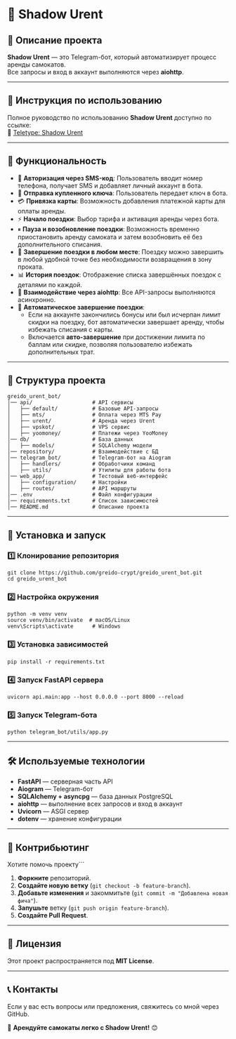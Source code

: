 # 🛴 Shadow Urent

## 📌 Описание проекта
**Shadow Urent** — это Telegram-бот, который автоматизирует процесс аренды самокатов.  
Все запросы и вход в аккаунт выполняются через **aiohttp**.

---

## 📖 Инструкция по использованию
Полное руководство по использованию **Shadow Urent** доступно по ссылке:  
🔗 [Teletype: Shadow Urent](https://teletype.in/@shadow1ch/shadow_urent)

---
## 🚀 Функциональность
- 📲 **Авторизация через SMS-код**: Пользователь вводит номер телефона, получает SMS и добавляет личный аккаунт в бота.
- 🔑 **Отправка купленного ключа**: Пользователь передает ключ в бота.
- 💳 **Привязка карты**: Возможность добавления платежной карты для оплаты аренды.
- ⚡ **Начало поездки**: Выбор тарифа и активация аренды через бота.
- ⏸ **Пауза и возобновление поездки**: Возможность временно приостановить аренду самоката и затем возобновить её без дополнительного списания.
- 🏁 **Завершение поездки в любом месте**: Поездку можно завершить в любой удобной точке без необходимости возвращения в зону проката.
- 📊 **История поездок**: Отображение списка завершённых поездок с деталями по каждой.
- 🔄 **Взаимодействие через aiohttp**: Все API-запросы выполняются асинхронно.
- 🚦 **Автоматическое завершение поездки**: 
  - Если на аккаунте закончились бонусы или был исчерпан лимит скидки на поездку, бот автоматически завершает аренду, чтобы избежать списания с карты.
  - Включается **авто-завершение** при достижении лимита по баллам или скидке, позволяя пользователю избежать дополнительных трат.

---

## 📂 Структура проекта
```
greido_urent_bot/
│── api/                   # API сервисы
│   ├── default/           # Базовые API-запросы
│   ├── mts/               # Оплата через MTS Pay
│   ├── urent/             # Аренда через Urent
│   ├── vpskot/            # VPS сервис
│   ├── yoomoney/          # Платежи через YooMoney
│── db/                    # База данных
│   ├── models/            # SQLAlchemy модели
│── repository/            # Взаимодействие с БД
│── telegram_bot/          # Telegram-бот на Aiogram
│   ├── handlers/          # Обработчики команд
│   ├── utils/             # Утилиты для работы бота
│── web_app/               # Тестовый веб-интерфейс
│   ├── configuration/     # Настройки
│   ├── routes/            # API маршруты
│── .env                   # Файл конфигурации
│── requirements.txt       # Список зависимостей
│── README.md              # Описание проекта
```

---

## 🔧 Установка и запуск

### 1️⃣ Клонирование репозитория
```
git clone https://github.com/greido-crypt/greido_urent_bot.git
cd greido_urent_bot
```

### 2️⃣ Настройка окружения
```
python -m venv venv
source venv/bin/activate  # macOS/Linux
venv\Scripts\activate      # Windows
```

### 3️⃣ Установка зависимостей
```
pip install -r requirements.txt
```

### 4️⃣ Запуск FastAPI сервера
```
uvicorn api.main:app --host 0.0.0.0 --port 8000 --reload
```

### 5️⃣ Запуск Telegram-бота
```
python telegram_bot/utils/app.py
```

---

## 🛠 Используемые технологии
- **FastAPI** — серверная часть API
- **Aiogram** — Telegram-бот
- **SQLAlchemy + asyncpg** — база данных PostgreSQL
- **aiohttp** — выполнение всех запросов и вход в аккаунт
- **Uvicorn** — ASGI сервер
- **dotenv** — хранение конфигурации

---

## 🤝 Контрибьютинг
Хотите помочь проекту```

1. **Форкните** репозиторий.
2. **Создайте новую ветку** (```git checkout -b feature-branch```).
3. **Добавьте изменения** и закоммитьте (```git commit -m "Добавлена новая фича"```).
4. **Запушьте** ветку (```git push origin feature-branch```).
5. **Создайте Pull Request**.

---

## 📜 Лицензия
Этот проект распространяется под **MIT License**.

---

## 📞 Контакты
Если у вас есть вопросы или предложения, свяжитесь со мной через GitHub.

🚀 **Арендуйте самокаты легко с Shadow Urent!** 😊

